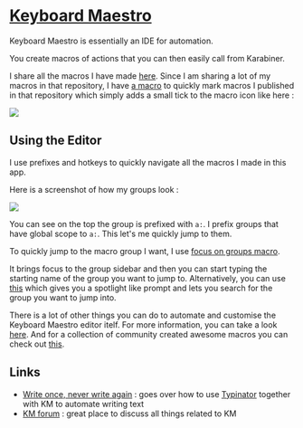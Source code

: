 # [Keyboard Maestro](https://www.keyboardmaestro.com/main/)
Keyboard Maestro is essentially an IDE for automation. 

You create macros of actions that you can then easily call from Karabiner.

I share all the macros I have made [here](https://github.com/nikitavoloboev/km-macros). Since I am sharing a lot of my macros in that repository, I have [a macro](https://cdn.rawgit.com/nikitavoloboev/km-macros/master/macros/apps/km/upload%20to%20github%20gist%20-%20[hover%20over%20snippet].kmmacros) to quickly mark macros I published in that repository which simply adds a small tick to the macro icon like here : 

![](https://i.imgur.com/0bLfuEd.png)

## Using the Editor
I use prefixes and hotkeys to quickly navigate all the macros I made in this app. 

Here is a screenshot of how my groups look : 

![](https://i.imgur.com/rdOr15i.png)

You can see on the top the group is prefixed with `a:`. I prefix groups that have global scope to `a:`. This let's me quickly jump to them.

To quickly jump to the macro group I want, I use [focus on groups macro](https://cdn.rawgit.com/nikitavoloboev/km-macros/master/macros/apps/km/focus%20on%20groups.kmmacros).

It brings focus to the group sidebar and then you can start typing the starting name of the group you want to jump to. Alternatively, you can use [this](https://forum.keyboardmaestro.com/t/macro-go-to-group-by-name-spotlight/4668) which gives you a spotlight like prompt and lets you search for the group you want to jump into.

There is a lot of other things you can do to automate and customise the Keyboard Maestro editor itelf. For more information, you can take a look [here](https://forum.keyboardmaestro.com/t/automating-the-keyboard-maestro-editor/4184). And for a collection of community created awesome macros you can check out [this](https://forum.keyboardmaestro.com/t/best-macro-list/4118).

## Links
- [Write once, never write again](https://medium.com/@NikitaVoloboev/write-once-never-write-again-c2fa1f6c4e8) : goes over how to use [Typinator](http://www.ergonis.com/products/typinator/) together with KM to automate writing text
- [KM forum](https://forum.keyboardmaestro.com/latest) : great place to discuss all things related to KM

